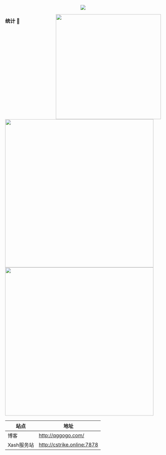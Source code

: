 <a href="https://github.com/HatsuneMiko">
  <p align="center">
    <img src="https://github-profile-trophy.vercel.app/?username=HatsuneMiko&column=7&theme=onedark"/>
  </p>
</a>

<a href="http://qggogo.com/">
  <img width="340px" align="right" src="https://metrics.lecoq.io/HatsuneMiko?template=terminal" />
</a>
<h3>统计 🚀</h3>
<img style="width:480px;" src="https://github-readme-stats.vercel.app/api?username=HatsuneMiko&theme=vue-dark&count_private=true&show_icons=true">
<img style="width:480px;" src="https://github-readme-stats.vercel.app/api/top-langs/?username=HatsuneMiko&theme=vue-dark&layout=compact">
<!-- <img width="340px" src="https://github-readme-stats.vercel.app/api/pin/?username=HatsuneMiko&repo=my-now-blog&theme=dark"> -->
<!-- <img src="https://github-readme-stats.vercel.app/api/top-langs/?username=HatsuneMiko&theme=dracula&layout=compact&locale=cn&langs_count=10&bg_color=00000010&text_color=c78944&hide=HTML,CSS" /> -->


| 站点| 地址      |
| ---- | ---- |
| 博客 | http://qggogo.com/ |
| Xash服务站 | http://cstrike.online:7878 |

